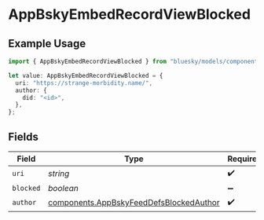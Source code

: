 # AppBskyEmbedRecordViewBlocked

## Example Usage

```typescript
import { AppBskyEmbedRecordViewBlocked } from "bluesky/models/components";

let value: AppBskyEmbedRecordViewBlocked = {
  uri: "https://strange-morbidity.name/",
  author: {
    did: "<id>",
  },
};
```

## Fields

| Field                                                                                              | Type                                                                                               | Required                                                                                           | Description                                                                                        |
| -------------------------------------------------------------------------------------------------- | -------------------------------------------------------------------------------------------------- | -------------------------------------------------------------------------------------------------- | -------------------------------------------------------------------------------------------------- |
| `uri`                                                                                              | *string*                                                                                           | :heavy_check_mark:                                                                                 | N/A                                                                                                |
| `blocked`                                                                                          | *boolean*                                                                                          | :heavy_minus_sign:                                                                                 | N/A                                                                                                |
| `author`                                                                                           | [components.AppBskyFeedDefsBlockedAuthor](../../models/components/appbskyfeeddefsblockedauthor.md) | :heavy_check_mark:                                                                                 | N/A                                                                                                |